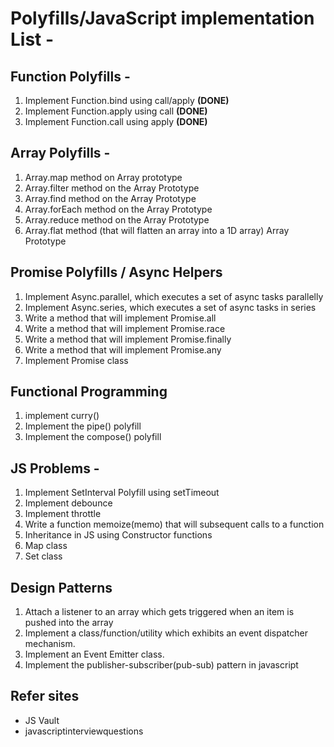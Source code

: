 # Polyfills/JavaScript implementation  List -

## Function Polyfills - 
1. Implement Function.bind using call/apply **(DONE)**
1. Implement Function.apply using call **(DONE)**
1. Implement Function.call using apply **(DONE)**

## Array Polyfills - 
1. Array.map method on Array prototype 
1. Array.filter method on the Array Prototype 
1. Array.find method on the Array Prototype 
1. Array.forEach method on the Array Prototype 
1. Array.reduce method on the Array Prototype 
1. Array.flat method (that will flatten an array into a 1D array) Array Prototype 

## Promise Polyfills / Async Helpers
1. Implement Async.parallel, which executes a set of async tasks parallelly
1. Implement Async.series, which executes a set of async tasks in series
1. Write a method that will implement Promise.all 
1. Write a method that will implement Promise.race
1. Write a method that will implement Promise.finally
1. Write a method that will implement Promise.any
1. Implement Promise class

## Functional Programming
1. implement curry()
1. Implement the pipe() polyfill
1. Implement the compose() polyfill
## JS Problems - 
1. Implement SetInterval Polyfill using setTimeout 
1. Implement debounce 
1. Implement throttle 
1. Write a function memoize(memo) that will subsequent calls to a function 
1. Inheritance in JS using Constructor functions
1. Map class
1. Set class
## Design Patterns
1. Attach a listener to an array which gets triggered when an item is pushed into the array
1. Implement a class/function/utility which exhibits an event dispatcher mechanism.
1. Implement an Event Emitter class.
1. Implement the publisher-subscriber(pub-sub) pattern in javascript


## Refer sites
  * JS Vault
  * javascriptinterviewquestions
